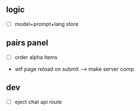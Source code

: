 ## logic

- [ ] model+prompt+lang store

## pairs panel

- [ ] order alpha items
- wtf page reload on submit --> make server comp

## dev

- [ ] eject chat api route
